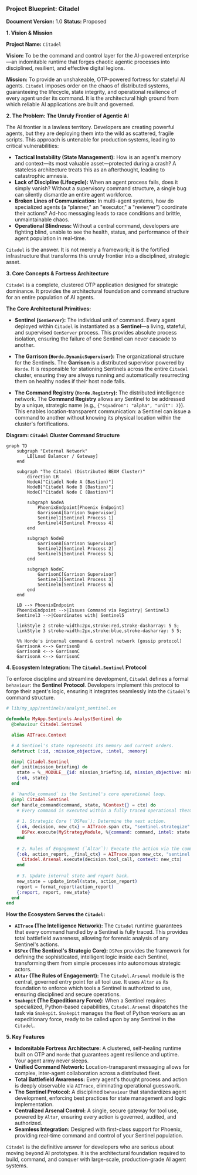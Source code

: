 ### **Project Blueprint: Citadel**

**Document Version:** 1.0
**Status:** Proposed

**1. Vision & Mission**

**Project Name:** `Citadel`

**Vision:** To be the command and control layer for the AI-powered enterprise—an indomitable runtime that forges chaotic agentic processes into disciplined, resilient, and effective digital legions.

**Mission:** To provide an unshakeable, OTP-powered fortress for stateful AI agents. `Citadel` imposes order on the chaos of distributed systems, guaranteeing the lifecycle, state integrity, and operational resilience of every agent under its command. It is the architectural high ground from which reliable AI applications are built and governed.

**2. The Problem: The Unruly Frontier of Agentic AI**

The AI frontier is a lawless territory. Developers are creating powerful agents, but they are deploying them into the wild as scattered, fragile scripts. This approach is untenable for production systems, leading to critical vulnerabilities:

*   **Tactical Instability (State Management):** How is an agent's memory and context—its most valuable asset—protected during a crash? A stateless architecture treats this as an afterthought, leading to catastrophic amnesia.
*   **Lack of Discipline (Lifecycle):** When an agent process fails, does it simply vanish? Without a supervisory command structure, a single bug can silently dismantle an entire agent workforce.
*   **Broken Lines of Communication:** In multi-agent systems, how do specialized agents (a "planner," an "executor," a "reviewer") coordinate their actions? Ad-hoc messaging leads to race conditions and brittle, unmaintainable chaos.
*   **Operational Blindness:** Without a central command, developers are fighting blind, unable to see the health, status, and performance of their agent population in real-time.

`Citadel` is the answer. It is not merely a framework; it is the fortified infrastructure that transforms this unruly frontier into a disciplined, strategic asset.

**3. Core Concepts & Fortress Architecture**

`Citadel` is a complete, clustered OTP application designed for strategic dominance. It provides the architectural foundation and command structure for an entire population of AI agents.

**The Core Architectural Primitives:**

*   **Sentinel (`GenServer`):** The individual unit of command. Every agent deployed within `Citadel` is instantiated as a **Sentinel**—a living, stateful, and supervised `GenServer` process. This provides absolute process isolation, ensuring the failure of one Sentinel can never cascade to another.

*   **The Garrison (`Horde.DynamicSupervisor`):** The organizational structure for the Sentinels. The **Garrison** is a distributed supervisor powered by `Horde`. It is responsible for stationing Sentinels across the entire `Citadel` cluster, ensuring they are always running and automatically resurrecting them on healthy nodes if their host node falls.

*   **The Command Registry (`Horde.Registry`):** The distributed intelligence network. The **Command Registry** allows any Sentinel to be addressed by a unique, strategic name (e.g., `{"squadron": "alpha", "unit": 7}`). This enables location-transparent communication: a Sentinel can issue a command to another without knowing its physical location within the cluster's fortifications.

**Diagram: `Citadel` Cluster Command Structure**
```mermaid
graph TD
    subgraph "External Network"
        LB[Load Balancer / Gateway]
    end

    subgraph "The Citadel (Distributed BEAM Cluster)"
        direction LR
        NodeA["Citadel Node A (Bastion)"]
        NodeB["Citadel Node B (Bastion)"]
        NodeC["Citadel Node C (Bastion)"]
        
        subgraph NodeA
            PhoenixEndpoint[Phoenix Endpoint]
            GarrisonA[Garrison Supervisor]
            Sentinel1[Sentinel Process 1]
            Sentinel4[Sentinel Process 4]
        end
        
        subgraph NodeB
            GarrisonB[Garrison Supervisor]
            Sentinel2[Sentinel Process 2]
            Sentinel5[Sentinel Process 5]
        end

        subgraph NodeC
            GarrisonC[Garrison Supervisor]
            Sentinel3[Sentinel Process 3]
            Sentinel6[Sentinel Process 6]
        end
    end
    
    LB --> PhoenixEndpoint
    PhoenixEndpoint -->|Issues Command via Registry| Sentinel3
    Sentinel3 -->|Coordinates with| Sentinel5
    
    linkStyle 2 stroke-width:2px,stroke:red,stroke-dasharray: 5 5;
    linkStyle 3 stroke-width:2px,stroke:blue,stroke-dasharray: 5 5;

    %% Horde's internal command & control network (gossip protocol)
    GarrisonA <--> GarrisonB
    GarrisonB <--> GarrisonC
    GarrisonA <--> GarrisonC
```

**4. Ecosystem Integration: The `Citadel.Sentinel` Protocol**

To enforce discipline and streamline development, `Citadel` defines a formal `behaviour`: the **Sentinel Protocol**. Developers implement this protocol to forge their agent's logic, ensuring it integrates seamlessly into the `Citadel`'s command structure.

```elixir
# lib/my_app/sentinels/analyst_sentinel.ex

defmodule MyApp.Sentinels.AnalystSentinel do
  @behaviour Citadel.Sentinel

  alias AITrace.Context

  # A Sentinel's state represents its memory and current orders.
  defstruct [:id, :mission_objective, :intel, :memory]

  @impl Citadel.Sentinel
  def init(mission_briefing) do
    state = %__MODULE__{id: mission_briefing.id, mission_objective: mission_briefing.objective}
    {:ok, state}
  end

  # `handle_command` is the Sentinel's core operational loop.
  @impl Citadel.Sentinel
  def handle_command(command, state, %Context{} = ctx) do
    # Every command is executed within a fully traced operational theatre.
    
    # 1. Strategic Core (`DSPex`): Determine the next action.
    {:ok, decision, new_ctx} = AITrace.span ctx, "sentinel.strategize" do
      DSPex.execute(MyStrategyModule, %{command: command, intel: state.intel}, context: ctx)
    end
    
    # 2. Rules of Engagement (`Altar`): Execute the action via the command wrapper.
    {:ok, action_report, _final_ctx} = AITrace.span new_ctx, "sentinel.action" do
      Citadel.Arsenal.execute(decision.tool_call, context: new_ctx)
    end
    
    # 3. Update internal state and report back.
    new_state = update_intel(state, action_report)
    report = format_report(action_report)
    {:report, report, new_state}
  end
end
```

**How the Ecosystem Serves the `Citadel`:**

*   **`AITrace` (The Intelligence Network):** The `Citadel` runtime guarantees that every command handled by a Sentinel is fully traced. This provides total battlefield awareness, allowing for forensic analysis of any Sentinel's actions.
*   **`DSPex` (The Sentinel's Strategic Core):** `DSPex` provides the framework for defining the sophisticated, intelligent logic inside each Sentinel, transforming them from simple processes into autonomous strategic actors.
*   **`Altar` (The Rules of Engagement):** The `Citadel.Arsenal` module is the central, governed entry point for all tool use. It uses `Altar` as its foundation to enforce which tools a Sentinel is authorized to use, ensuring disciplined and secure operations.
*   **`Snakepit` (The Expeditionary Force):** When a Sentinel requires specialized, Python-based capabilities, `Citadel.Arsenal` dispatches the task via `Snakepit`. `Snakepit` manages the fleet of Python workers as an expeditionary force, ready to be called upon by any Sentinel in the `Citadel`.

**5. Key Features**

*   **Indomitable Fortress Architecture:** A clustered, self-healing runtime built on OTP and `Horde` that guarantees agent resilience and uptime. Your agent army never sleeps.
*   **Unified Command Network:** Location-transparent messaging allows for complex, inter-agent collaboration across a distributed fleet.
*   **Total Battlefield Awareness:** Every agent's thought process and action is deeply observable via `AITrace`, eliminating operational guesswork.
*   **The Sentinel Protocol:** A disciplined `behaviour` that standardizes agent development, enforcing best practices for state management and logic implementation.
*   **Centralized Arsenal Control:** A single, secure gateway for tool use, powered by `Altar`, ensuring every action is governed, audited, and authorized.
*   **Seamless Integration:** Designed with first-class support for Phoenix, providing real-time command and control of your Sentinel population.

`Citadel` is the definitive answer for developers who are serious about moving beyond AI prototypes. It is the architectural foundation required to build, command, and conquer with large-scale, production-grade AI agent systems.